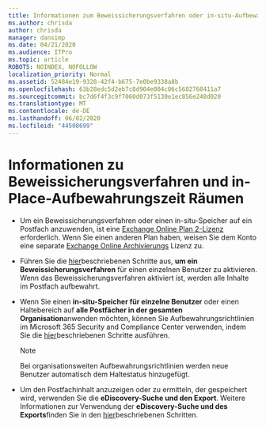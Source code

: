 ```yaml
---
title: Informationen zum Beweissicherungsverfahren oder in-situ-Aufbewahrung
ms.author: chrisda
author: chrisda
manager: dansimp
ms.date: 04/21/2020
ms.audience: ITPro
ms.topic: article
ROBOTS: NOINDEX, NOFOLLOW
localization_priority: Normal
ms.assetid: 52484e19-9328-42f4-b675-7e0be9338a8b
ms.openlocfilehash: 63b28edc5d2eb7c8d904e004c06c5682768411a7
ms.sourcegitcommit: bc7d6f4f3c9f7060d073f5130e1ec856e248d020
ms.translationtype: MT
ms.contentlocale: de-DE
ms.lasthandoff: 06/02/2020
ms.locfileid: "44508699"
---
```

# <a name="about-litigation-holds-and-in-place-holds"></a>Informationen zu Beweissicherungsverfahren und in-Place-Aufbewahrungszeit Räumen

- Um ein Beweissicherungsverfahren oder einen in-situ-Speicher auf ein Postfach anzuwenden, ist eine [Exchange Online Plan 2-Lizenz](https://docs.microsoft.com/office365/servicedescriptions/office-365-platform-service-description/office-365-plan-options) erforderlich. Wenn Sie einen anderen Plan haben, weisen Sie dem Konto eine separate [Exchange Online Archivierungs](https://docs.microsoft.com/office365/servicedescriptions/exchange-online-archiving-service-description/exchange-online-archiving-service-description) Lizenz zu. 
    
- Führen Sie die [hier](https://docs.microsoft.com/office365/SecurityCompliance/place-a-mailbox-on-litigation-hold)beschriebenen Schritte aus, **um ein Beweissicherungsverfahren** für einen einzelnen Benutzer zu aktivieren. Wenn das Beweissicherungsverfahren aktiviert ist, werden alle Inhalte im Postfach aufbewahrt.
    
- Wenn Sie einen **in-situ-Speicher für einzelne Benutzer** oder einen Haltebereich auf **alle Postfächer in der gesamten Organisation**anwenden möchten, können Sie Aufbewahrungsrichtlinien im Microsoft 365 Security and Compliance Center verwenden, indem Sie die [hier]( https://docs.microsoft.com/microsoft-365/compliance/retention-policies)beschriebenen Schritte ausführen.
    
    > [!NOTE]
    > Bei organisationsweiten Aufbewahrungsrichtlinien werden neue Benutzer automatisch dem Haltestatus hinzugefügt. 
  
- Um den Postfachinhalt anzuzeigen oder zu ermitteln, der gespeichert wird, verwenden Sie die **eDiscovery-Suche und den Export**. Weitere Informationen zur Verwendung der **eDiscovery-Suche und des Exports**finden Sie in den [hier](https://docs.microsoft.com/microsoft-365/compliance/export-search-results)beschriebenen Schritten.
    

